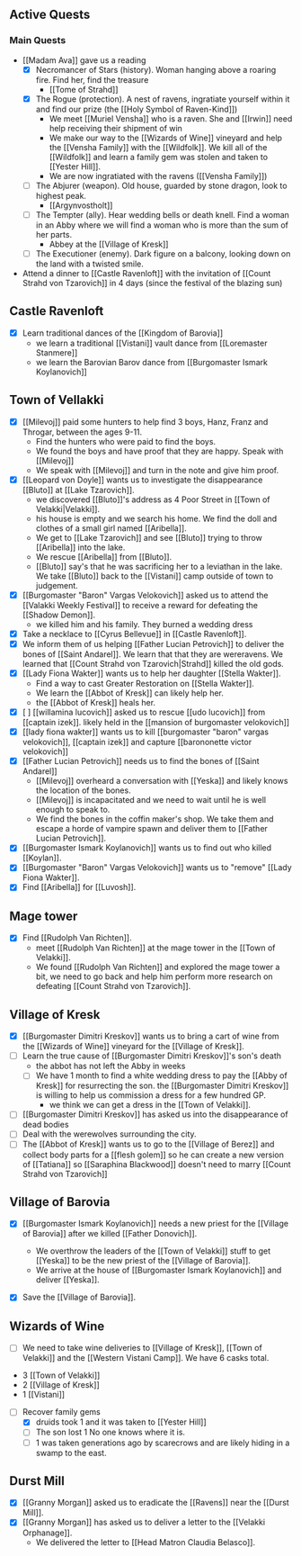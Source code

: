 ## Active Quests

### Main Quests
- [[Madam Ava]] gave us a reading
	- [x] Necromancer of Stars (history). Woman hanging above a roaring fire. Find her, find the treasure 
		-  [[Tome of Strahd]]
	- [x]  The Rogue (protection). A nest of ravens, ingratiate yourself within it and find our prize (the [[Holy Symbol of Raven-Kind]]) 
		-  We meet [[Muriel Vensha]] who is a raven. She and [[Irwin]] need help receiving their shipment of win
		- We make our way to the [[Wizards of Wine]] vineyard and help the [[Vensha Family]] with the [[Wildfolk]]. We kill all of the [[Wildfolk]] and learn a family gem was stolen and taken to [[Yester Hill]].
		- We are now ingratiated with the ravens ([[Vensha Family]])
	- [ ] The Abjurer (weapon). Old house, guarded by stone dragon, look to highest peak. 
		-  [[Argynvostholt]]
	- [ ] The Tempter (ally). Hear wedding bells or death knell. Find a woman in an Abby where we will find a woman who is more than the sum of her parts. 
		- Abbey at the [[Village of Kresk]]
	- [ ] The Executioner (enemy). Dark figure on a balcony, looking down on the land with a twisted smile.
- Attend a dinner to [[Castle Ravenloft]] with the invitation of [[Count Strahd von Tzarovich]] in 4 days (since the festival of the blazing sun)

## Castle Ravenloft

- [x] Learn traditional dances of the [[Kingdom of Barovia]]
	- we learn a traditional [[Vistani]] vault dance from [[Loremaster Stanmere]]
	- we learn the Barovian Barov dance from [[Burgomaster Ismark Koylanovich]]

## Town of Vellakki

- [x] [[Milevoj]] paid some hunters to help find 3 boys, Hanz, Franz and Throgar, between the ages 9-11.
	- Find the hunters who were paid to find the boys.
	- We found the boys and have proof that they are happy. Speak with [[Milevoj]]
	- We speak with [[Milevoj]] and turn in the note and give him proof.
- [x] [[Leopard von Doyle]] wants us to investigate the disappearance [[Bluto]] at [[Lake Tzarovich]].
	- we discovered [[Bluto]]'s address as 4 Poor Street in [[Town of Velakki|Velakki]].
	- his house is empty and we search his home. We find the doll and clothes of a small girl named [[Aribella]].
	- We get to [[Lake Tzarovich]] and see [[Bluto]] trying to throw [[Aribella]] into the lake.
	- We rescue [[Aribella]] from [[Bluto]].
	- [[Bluto]] say's that he was sacrificing her to a leviathan in the lake. We take [[Bluto]] back to the [[Vistani]] camp outside of town to judgement.
- [x] [[Burgomaster "Baron" Vargas Velokovich]] asked us to attend the [[Valakki Weekly Festival]] to receive a reward for defeating the [[Shadow Demon]].
	- we killed him and his family. They burned a wedding dress
- [x] Take a necklace to [[Cyrus Bellevue]] in [[Castle Ravenloft]].
- [x] We inform them of us helping [[Father Lucian Petrovich]] to deliver the bones of [[Saint Andarel]]. We learn that that they are wereravens. We learned that [[Count Strahd von Tzarovich|Strahd]] killed the old gods.
- [x] [[Lady Fiona Wakter]] wants us to help her daughter [[Stella Wakter]].
	- Find a way to cast Greater Restoration on [[Stella Wakter]].
	- We learn the [[Abbot of Kresk]] can likely help her.
	- the [[Abbot of Kresk]] heals her.
- [x]  [ ] [[willamina lucovich]] asked us to rescue [[udo lucovich]] from [[captain izek]]. likely held in the [[mansion of burgomaster velokovich]]
- [x]  [[lady fiona wakter]] wants us to kill [[burgomaster "baron" vargas velokovich]], [[captain izek]] and capture [[barononette victor velokovich]]
- [x] [[Father Lucian Petrovich]] needs us to find the bones of [[Saint Andarel]]
	- [[Milevoj]] overheard a conversation with [[Yeska]] and likely knows the location of the bones.
	- [[Milevoj]] is incapacitated and we need to wait until he is well enough to speak to.
	- We find the bones in the coffin maker's shop. We take them and escape a horde of vampire spawn and deliver them to [[Father Lucian Petrovich]].
- [x] [[Burgomaster Ismark Koylanovich]] wants us to find out who killed [[Koylan]].
- [x] [[Burgomaster "Baron" Vargas Velokovich]] wants us to "remove" [[Lady Fiona Wakter]].
- [x] Find [[Aribella]] for [[Luvosh]].
## Mage tower

- [x] Find [[Rudolph Van Richten]].
	- meet [[Rudolph Van Richten]] at the mage tower in the [[Town of Velakki]].
	- We found [[Rudolph Van Richten]] and explored the mage tower a bit, we need to go back and help him perform more research on defeating [[Count Strahd von Tzarovich]].
## Village of Kresk

- [x] [[Burgomaster Dimitri Kreskov]] wants us to bring a cart of wine from the [[Wizards of Wine]] vineyard for the [[Village of Kresk]].
- [ ] Learn the true cause of [[Burgomaster Dimitri Kreskov]]'s son's death
	- the abbot has not left the Abby in weeks
	- [ ] We have 1 month to find a white wedding dress to pay the [[Abby of Kresk]] for resurrecting the son. the [[Burgomaster Dimitri Kreskov]] is willing to help us commission a dress for a few hundred GP.
		- we think we can get a dress in the [[Town of Velakki]].
- [ ] [[Burgomaster Dimitri Kreskov]] has asked us into the disappearance of dead bodies
- [ ] Deal with the werewolves surrounding the city.
- [ ] The [[Abbot of Kresk]] wants us to go to the [[Village of Berez]] and collect body parts for a [[flesh golem]] so he can create a new version of [[Tatiana]] so [[Saraphina Blackwood]] doesn't need to marry [[Count Strahd von Tzarovich]]

## Village of Barovia

- [x] [[Burgomaster Ismark Koylanovich]] needs a new priest for the [[Village of Barovia]] after we killed [[Father Donovich]].
	- We overthrow the leaders of the [[Town of Velakki]] stuff to get [[Yeska]] to be the new priest of the [[Village of Barovia]].
	- We arrive at the house of [[Burgomaster Ismark Koylanovich]] and deliver [[Yeska]].
- [x]  Save the [[Village of Barovia]].

 
## Wizards of Wine

- [ ] We need to take wine deliveries to [[Village of Kresk]], [[Town of Velakki]] and the [[Western Vistani Camp]]. We have 6 casks total.
- 3 [[Town of Velakki]]
- 2 [[Village of Kresk]]
- 1 [[Vistani]]
- [ ] Recover family gems
	- [x] druids took 1 and it was taken to [[Yester Hill]]
	- [ ] The son lost 1 No one knows where it is.
	- [ ] 1 was taken generations ago by scarecrows and are likely hiding in a swamp to the east. 

## Durst Mill

- [x]  [[Granny Morgan]] asked us to eradicate the [[Ravens]] near the [[Durst Mill]].
- [x] [[Granny Morgan]] has asked us to deliver a letter to the [[Velakki Orphanage]].
	- We delivered the letter to [[Head Matron Claudia Belasco]].